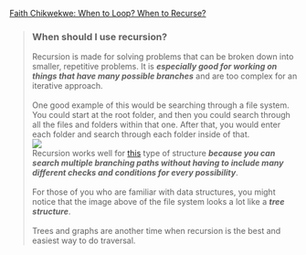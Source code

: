 [Faith Chikwekwe: When to Loop? When to Recurse?](https://medium.com/better-programming/when-to-loop-when-to-recurse-b786ad8977de#:~:text=When%20should%20I%20use%20recursion,complex%20for%20an%20iterative%20approach.)

>### When should I use recursion?
>Recursion is made for solving problems that can be broken down into smaller, repetitive problems. It is ***especially good for working on things that have many possible branches*** and are too complex for an iterative approach.\
\
One good example of this would be searching through a file system. You could start at the root folder, and then you could search through all the files and folders within that one. After that, you would enter each folder and search through each folder inside of that.\
![](https://miro.medium.com/max/700/0*5EuDOMXrvbghXkpn.jpg)\
Recursion works well for [this](https://github.com/gaac510/learnjavascript/blob/main/When_recursion_is_preferred_2020.12.12.md#:~:text=tree\%20structure) type of structure ***because you can search multiple branching paths without having to include many different checks and conditions for every possibility***.\
\
For those of you who are familiar with data structures, you might notice that the image above of the file system looks a lot like a ***tree structure***.\
\
Trees and graphs are another time when recursion is the best and easiest way to do traversal.

